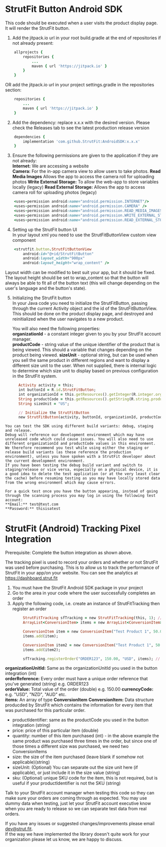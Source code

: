 # StrutFit Button Android SDK
This code should be executed when a user visits the product display page. It will render the StrutFit button.


1. Add the jitpack.io url in your root build.gradle at the end of repositories if not already present:
```ruby
	allprojects {
		repositories {
			...
			maven { url 'https://jitpack.io' }
		}
	}
```
OR add the jitpack.io url in your project settings.gradle in the repositories section:
```ruby
	repositories {
		...
		maven { url 'https://jitpack.io' }
	}
``` 
  
2. Add the dependency: replace x.x.x with the desired version. Please check the Releases tab to see the latest production release version
```ruby
	dependencies {
		implementation 'com.github.StrutFit:AndroidSDK:x.x.x'
	}
```

3. Ensure the following permissions are given to the application if they are not already:  
	**Internet:** We are accessing a website  
	**Camera:** For the in-app camera view to allow users to take photos.
	**Read Media Images** Allows the app to access the camera roll for uploading photos
	**Write External Storage:** To allow the web-app to store variables locally (legacy) 
	**Read External Storage:** Allows the app to access camera roll for uploading photos (legacy) 

```ruby
    <uses-permission android:name="android.permission.INTERNET"/>
    <uses-permission android:name="android.permission.CAMERA" />
    <uses-permission android:name="android.permission.READ_MEDIA_IMAGES" />
    <uses-permission android:name="android.permission.WRITE_EXTERNAL_STORAGE" android:maxSdkVersion="29" />
    <uses-permission android:name="android.permission.READ_EXTERNAL_STORAGE" android:maxSdkVersion="32"/>
```

4. Setting up the StrutFit button UI  
	In your layout xml you need to use the StrutFitButtonView custom view component
```ruby
    <strutfit.button.StrutFitButtonView
        android:id="@+id/StrutFitButton"
        android:layout_width="900px"
        android:layout_height="wrap_content" />
```  

Layout width can be modified to best suit your app, but it should be fixed. The layout height should be set to wrap_content so that the button will always be able to fit all of the button text (this will change depending on the user's language and the button's state).
	
5. Initializing the StrutFit button  
	In your Java code you need to initialize the StrutFitButton, passing through the current Activity object and the id of the StrutFitButtonView. This should be done on the product display page, and destroyed and reinitialized when the user navigates to a new product.  

	You will also need the following properties:  
	**organizationId** - a constant integer given to you by your StrutFit account manager.  
	**productCode** - string value of the unique identifier of the product that is being viewed. This should a variable that changes depending on the product being viewed.
	**sizeUnit** - optional string, but can be used when you sell the same product in different regions and want to display a different size unit to the user.
        When not supplied, there is internal logic to determine which size unit to display based on previous configuration in the StrutFit system.

  ```ruby
        Activity activity = this;
        int buttonId = R.id.StrutFitButton;
        int organizationId = this.getResources().getInteger(R.integer.organizationUnitId);
        String productCode = this.getResources().getString(R.string.productCode);
        String sizeUnit = "US";

        // Initialize the StrutFitButton
        new StrutFitButton(activity, buttonId, organizationId, productCode, sizeUnit);
```
	
	You can test the SDK using different build variants: debug, staging and release.  
	Debug will reference our development environment which may have unreleased code which could cause issues. You will also need to use different organizationId and productCode values in this environment.  
	We therefore recommend you test while using either the staging or release build variants (as these reference the production environment), unless you have spoken with a StrutFit developer about the current development environment.  
	If you have been testing the debug build variant and switch to staging/release or vice versa, especially on a physical device, it is a good idea to delete the test application (or at the very least clear the cache) before resuming testing as you may have locally stored data from the wrong environment which may cause errors.  

	For a quick test once you have the button appearing, instead of going through the scanning process you may log in using the following test account:   
	**Email:** test@test.com    
	**Password:** thisisatest    

# StrutFit (Android) Tracking Pixel Integration
Prerequisite: Complete the button integration as shown above.

The tracking pixel is used to record your orders and whether or not StrutFit was used before purchasing. This is to allow us to track the performance of StrutFit in your app/on your website.
You can see the analytics at https://dashboard.strut.fit

1. You must have the StrutFit Android SDK package in your project
2. Go to the area in your code where the user successfully completes an order
3. Apply the following code, i.e. create an instance of StrutFitTracking then register an order

```ruby
        StrutFitTracking sfTracking = new StrutFitTracking(this, 1); // organizationUnitId
        ArrayList<ConversionItem> items = new ArrayList<ConversionItem>();

        ConversionItem item = new ConversionItem("Test Product 1", 50.00, 1, "5 US"); // productIdentifier, price, quantity, size
        items.add(item);

        ConversionItem item2 = new ConversionItem("Test Product 1", 50.00, 2, "8", "US"); // productIdentifier, price, quantity, size, sizeUnit
        items.add(item2);

        sfTracking.registerOrder("ORDER123", 150.00, "USD", items); // orderReference, orderValue, currencyCode, items
```
**organizationUnitId:** Same as the organizationUnitId you used in the button integration (int)  
**orderReference:** Every order must have a unique order reference that you've generated (string) e.g. ORDER123  
**orderValue:** Total value of the order (double) e.g. 150.00 
**currencyCode:** e.g. "USD", "NZD", "AUD" etc.  
**items:** An array of type **ConversionItem**
**ConversionItem:** Data structure producded by StrutFit which contains the information for every item that was purchased for this particular order.  
* productIdentifier: same as the productCode you used in the button integration (string)  
* price: price of this particular item (double)  
* quantity: number of this item purchased (int) - in the above example the same product was purchased three times in the order, but since one of those times a different size was purchased, we need two ConversionItems  
* size: the size of the item purchased (leave blank if somehow not applicable)(string)	
* sizeUnit: (Optional) You can separate out the size unit here (if applicable), or just include it in the size value (string)    
* sku: (Optional) unique SKU code for the item, this is not required, but is useful if your productIdentifier is not the SKU (string)  

Talk to your StrutFit account manager when testing this code so they can make sure your orders are coming through as expected. You may use dummy data when testing, just let your StrutFit account executive know when you are ready to release so we can separate test data from real orders.
	

If you have any issues or suggested changes/improvements please email dev@strut.fit.   
If the way we have implemented the library doesn't quite work for your organization please let us know, we are happy to discuss.
